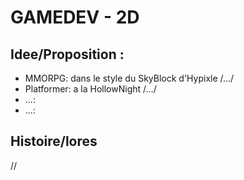 
# GAMEDEV - 2D

## Idee/Proposition :
- MMORPG: dans le style du SkyBlock d'Hypixle /.../
- Platformer: a la HollowNight /.../
- ...:
- ...:

## Histoire/lores
//
